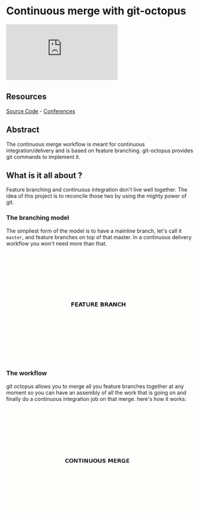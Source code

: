 # Continuous merge with git-octopus

<iframe class="star" src="https://ghbtns.com/github-btn.html?user=lesfurets&repo=git-octopus&type=star&count=true" frameborder="0" scrolling="0"></iframe>

## Resources

<span class="icon icon-github">[Source Code](https://github.com/lesfurets/git-octopus)</span> - <span class="icon icon-link">[Conferences](https://dubreuia.github.io/alexandredubreuil.com/conferences/continuous-merge-git-octopus)</span>

## Abstract

The continuous merge workflow is meant for continuous integration/delivery and is based on feature branching. git-octopus provides git commands to implement it.

## What is it all about ?

Feature branching and continuous integration don't live well together. The idea of this project is to reconcile those two by using the mighty power of git.

### The branching model

The simpliest form of the model is to have a mainline branch, let's call it <code>master</code>, and feature branches on top of that master. In a continuous delivery workflow you won't need more than that.

![git octopus feature branch](git-octopus-feature-branch.gif)

### The workflow

git octopus allows you to merge all you feature branches together at any moment so you can have an assembly of all the work that is going on and finally do a continuous integration job on that merge. here's how it works:

![git octopus continuous merge](git-octopus-continuous-merge.gif)


